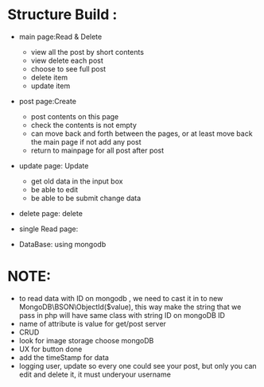 # Structure Build :
- main page:Read & Delete
    - view all the post by short contents
    - view delete each post 
    - choose to see full post
    - delete item
    - update item  
- post page:Create
    - post contents on this page
    - check the contents is not empty 
    - can move back and forth between the pages, or at least move back the main page if not add any post
    - return to mainpage for all post after post
- update page: Update
    - get old data in the input box 
    - be able to edit 
    - be able to be submit change data
- delete page: delete 

- single Read page:
- DataBase: using mongodb
# NOTE:
- to read data with ID on mongodb , we need to cast it in to new MongoDB\BSON\ObjectId($value), this way make the string that we pass in php will have same class with string ID on mongoDB ID 
- name of attribute is value for get/post server
- CRUD
- look for image storage choose mongoDB
- UX for button done
- add the timeStamp for data
- logging user, update so every one could see your post, but only you can edit and delete it, it must underyour username
